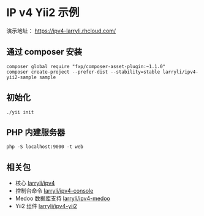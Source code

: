 # IP v4 Yii2 示例

演示地址： https://ipv4-larryli.rhcloud.com/

## 通过 composer 安装

```shell
composer global require "fxp/composer-asset-plugin:~1.1.0"
composer create-project --prefer-dist --stability=stable larryli/ipv4-yii2-sample sample
```

## 初始化

```shell
./yii init
```

## PHP 内建服务器

```shell
php -S localhost:9000 -t web
```

## 相关包

* 核心 [larryli/ipv4](https://github.com/larryli/ipv4)
* 控制台命令 [larryli/ipv4-console](https://github.com/larryli/ipv4-console)
* Medoo 数据库支持 [larryli/ipv4-medoo](https://github.com/larryli/ipv4-medoo)
* Yii2 组件 [larryli/ipv4-yii2](https://github.com/larryli/ipv4-yii2)
